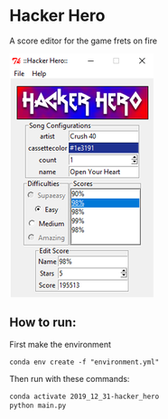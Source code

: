 # Hacker Hero
A score editor for the game frets on fire

![Main program](hackerhero.png)

## How to run:

First make the environment

```
conda env create -f "environment.yml"
```

Then run with these commands:

```
conda activate 2019_12_31-hacker_hero
python main.py
```
